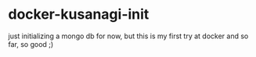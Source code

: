 # docker-kusanagi-init
just initializing a mongo db for now, but this is my first try at docker and so far, so good ;)
